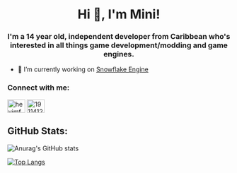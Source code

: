 <h1 align="center">Hi 👋, I'm Mini!</h1>
<h3 align="center">I'm a 14 year old, independent developer from Caribbean who's interested in all things game development/modding and game engines.</h3>

- 🔭 I’m currently working on [Snowflake Engine](https://github.com/vkMini/SnowflakeEngine)

<h3 align="left">Connect with me:</h3>
<p align="left">
<a href="https://twitter.com/vkMiniOfficial" target="blank"><img align="center" src="https://raw.githubusercontent.com/rahuldkjain/github-profile-readme-generator/master/src/images/icons/Social/twitter.svg" alt="heyimfxbric" height="30" width="40" /></a>
<a href="https://stackoverflow.com/users/19114125" target="blank"><img align="center" src="https://raw.githubusercontent.com/rahuldkjain/github-profile-readme-generator/master/src/images/icons/Social/stack-overflow.svg" alt="19114125" height="30" width="40" /></a>
</p>

<h2 align="left">GitHub Stats:</h2>

![Anurag's GitHub stats](https://github-readme-stats.vercel.app/api?username=vkMini&show_icons=true&theme=dark)

[![Top Langs](https://github-readme-stats.vercel.app/api/top-langs/?username=vkMini&langs_count=8)](https://github.com/anuraghazra/github-readme-stats)

